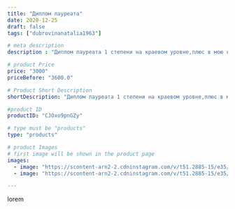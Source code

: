 ```yaml
---
title: "Диплом лауреата"
date: 2020-12-25
draft: false
tags: ["dubrovinanatalia1963"]

# meta description
description : "Диплом лауреата 1 степени на краевом уровне,плюс в мою копилочку."

# product Price
price: "3000"
priceBefore: "3600.0"

# Product Short Description
shortDescription: "Диплом лауреата 1 степени на краевом уровне,плюс в мою копилочку."

#product ID
productID: "CJOxo9pnGZy"

# type must be "products"
type: "products"

# product Images
# first image will be shown in the product page
images:
  - image: "https://scontent-arn2-2.cdninstagram.com/v/t51.2885-15/e35/133292173_449966132681972_4966348356300514825_n.jpg?se=8&tp=1&_nc_ht=scontent-arn2-2.cdninstagram.com&_nc_cat=108&_nc_ohc=ker5cTvVzLoAX9KX6Is&ccb=7-4&oh=ec060fbf071dc3c70fc8b4557375852d&oe=6083C803&ig_cache_key=MjQ3MjEzMTU2MTk1MDk0NTMzMw%3D%3D.2-ccb7-4"
  - image: "https://scontent-arn2-2.cdninstagram.com/v/t51.2885-15/e35/132317866_417430705975500_7259922628559905981_n.jpg?se=7&tp=1&_nc_ht=scontent-arn2-2.cdninstagram.com&_nc_cat=100&_nc_ohc=1cngtzS2p1AAX8jhqtb&ccb=7-4&oh=88e58b677cdd8d89ef1388a737d99fcf&oe=6082B8E9&ig_cache_key=MjQ3MjEzMTU2MTk2NzgxMzY1MA%3D%3D.2-ccb7-4"

---
```

lorem
